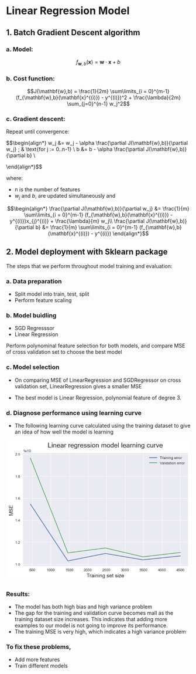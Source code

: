 # Linear Regression Model

## 1.  Batch Gradient Descent algorithm
### a. Model: 
$$ f_{\mathbf{w},b}(\mathbf{x}) = \mathbf{w} \cdot \mathbf{x} + b $$

### b. Cost function:
$$J(\mathbf{w},b) = \frac{1}{2m} \sum\limits_{i = 0}^{m-1} (f_{\mathbf{w},b}(\mathbf{x}^{(i)}) - y^{(i)})^2 + \frac{\lambda}{2m}  \sum_{j=0}^{n-1} w_j^2$$ 

### c. Gradient descent: 
Repeat until convergence: 

$$\begin{align*}
w_j &= w_j -  \alpha \frac{\partial J(\mathbf{w},b)}{\partial w_j}  \; & \text{for j := 0..n-1} \\ 
b &= b -  \alpha \frac{\partial J(\mathbf{w},b)}{\partial b} \\

\end{align*}$$

where: 
* n is the number of features
* $w_j$ and $b$, are updated simultaneously and

$$\begin{align*}
\frac{\partial J(\mathbf{w},b)}{\partial w_j}  &= \frac{1}{m} \sum\limits_{i = 0}^{m-1} (f_{\mathbf{w},b}(\mathbf{x}^{(i)}) - y^{(i)})x_{j}^{(i)}  +  \frac{\lambda}{m} w_j\\
\frac{\partial J(\mathbf{w},b)}{\partial b}  &= \frac{1}{m} \sum\limits_{i = 0}^{m-1} (f_{\mathbf{w},b}(\mathbf{x}^{(i)}) - y^{(i)})
\end{align*}$$

## 2. Model deployment with Sklearn package 
The steps that we perform throughout model training and evaluation:
### a. Data preparation
- Split model into train, test, split
- Perform feature scaling
### b. Model buidling
- SGD Regresssor
- Linear Regression

Perform polynominal feature selection for both models, and compare MSE of cross validation set to choose the best model

### c. Model selection

- On comparing MSE of LinearRegression and SGDRegressor on cross validation set, LinearRegression gives a smaller MSE

- The best model is Linear Regression, polynomial feature of degree 3.

### d. Diagnose performance using learning curve

- The following learning curve calculated using the training dataset to give an idea of how well the model is learning

![Alt text](img/learning-curve.png)

### Results: 
- The model has both high bias and high variance problem
- The gap for the training and validation curve becomes mall as the training dataset size increases. This indicates that adding more examples to our model is not going to improve its performance. 
- The training MSE is very high, which indicates a high variance problem

### To fix these problems,
- Add more features
- Train different models